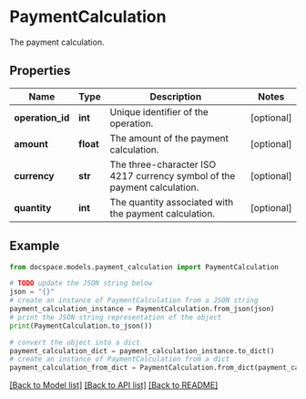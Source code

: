 # PaymentCalculation

The payment calculation.

## Properties

Name | Type | Description | Notes
------------ | ------------- | ------------- | -------------
**operation_id** | **int** | Unique identifier of the operation. | [optional] 
**amount** | **float** | The amount of the payment calculation. | [optional] 
**currency** | **str** | The three-character ISO 4217 currency symbol of the payment calculation. | [optional] 
**quantity** | **int** | The quantity associated with the payment calculation. | [optional] 

## Example

```python
from docspace.models.payment_calculation import PaymentCalculation

# TODO update the JSON string below
json = "{}"
# create an instance of PaymentCalculation from a JSON string
payment_calculation_instance = PaymentCalculation.from_json(json)
# print the JSON string representation of the object
print(PaymentCalculation.to_json())

# convert the object into a dict
payment_calculation_dict = payment_calculation_instance.to_dict()
# create an instance of PaymentCalculation from a dict
payment_calculation_from_dict = PaymentCalculation.from_dict(payment_calculation_dict)
```
[[Back to Model list]](../README.md#documentation-for-models) [[Back to API list]](../README.md#documentation-for-api-endpoints) [[Back to README]](../README.md)


